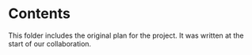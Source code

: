 # Contents
This folder includes the original plan for the project. It was written at the start of our collaboration.
